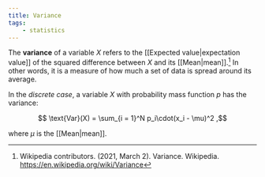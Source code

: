 ```yaml
---
title: Variance
tags:
    - statistics
---
```


The **variance** of a variable $X$ refers to the [[Expected value|expectation value]] of the squared difference between $X$ and its [[Mean|mean]].[^wiki] In other words, it is a measure of how much a set of data is spread around its average.

In the *discrete case*, a variable $X$ with probability mass function $p$ has the variance:

$$ \text{Var}(X) = \sum_{i = 1}^N p_i\cdot(x_i - \mu)^2 ,$$

where $\mu$ is the [[Mean|mean]].

[^wiki]: Wikipedia contributors. (2021, March 2). Variance. Wikipedia. <https://en.wikipedia.org/wiki/Variance>
